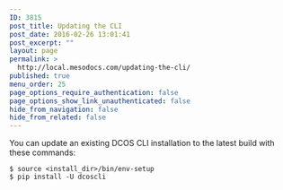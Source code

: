 ```yaml
---
ID: 3815
post_title: Updating the CLI
post_date: 2016-02-26 13:01:41
post_excerpt: ""
layout: page
permalink: >
  http://local.mesodocs.com/updating-the-cli/
published: true
menu_order: 25
page_options_require_authentication: false
page_options_show_link_unauthenticated: false
hide_from_navigation: false
hide_from_related: false
---
```

You can update an existing DCOS CLI installation to the latest build with these commands:

    $ source <install_dir>/bin/env-setup
    $ pip install -U dcoscli